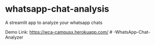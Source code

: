 # whatsapp-chat-analysis
A streamlit app to analyze your whatsapp chats

Demo Link: https://wca-campusx.herokuapp.com/
#   - W h a t s A p p - C h a t - A n a l y z e r  
 